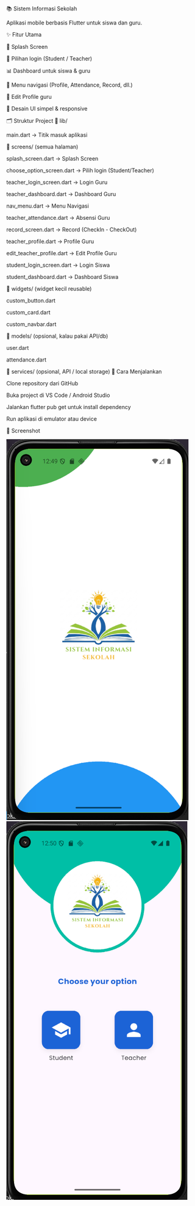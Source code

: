 📚 Sistem Informasi Sekolah




Aplikasi mobile berbasis Flutter untuk siswa dan guru.

✨ Fitur Utama

🚀 Splash Screen

👥 Pilihan login (Student / Teacher)

📊 Dashboard untuk siswa & guru

📌 Menu navigasi (Profile, Attendance, Record, dll.)

📝 Edit Profile guru

🎨 Desain UI simpel & responsive

🗂️ Struktur Project
📁 lib/

main.dart → Titik masuk aplikasi

📁 screens/ (semua halaman)

splash_screen.dart → Splash Screen

choose_option_screen.dart → Pilih login (Student/Teacher)

teacher_login_screen.dart → Login Guru

teacher_dashboard.dart → Dashboard Guru

nav_menu.dart → Menu Navigasi

teacher_attendance.dart → Absensi Guru

record_screen.dart → Record (CheckIn - CheckOut)

teacher_profile.dart → Profile Guru

edit_teacher_profile.dart → Edit Profile Guru

student_login_screen.dart → Login Siswa

student_dashboard.dart → Dashboard Siswa

📁 widgets/ (widget kecil reusable)

custom_button.dart

custom_card.dart

custom_navbar.dart

📁 models/ (opsional, kalau pakai API/db)

user.dart

attendance.dart

📁 services/ (opsional, API / local storage)
🚀 Cara Menjalankan

Clone repository dari GitHub

Buka project di VS Code / Android Studio

Jalankan flutter pub get untuk install dependency

Run aplikasi di emulator atau device

📸 Screenshot

![alt text](image-1.png)
![alt text](image-2.png)